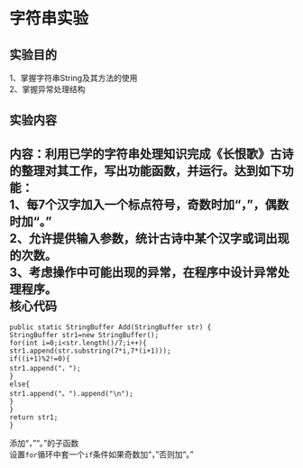 字符串实验
==========
实验目的
--------
1、掌握字符串String及其方法的使用<br>
2、掌握异常处理结构<br>

实验内容
--------
内容：利用已学的字符串处理知识完成《长恨歌》古诗的整理对其工作，写出功能函数，并运行。达到如下功能：<br>
1、每7个汉字加入一个标点符号，奇数时加“，”，偶数时加“。”<br>
2、允许提供输入参数，统计古诗中某个汉字或词出现的次数。<br>
3、考虑操作中可能出现的异常，在程序中设计异常处理程序。<br>
核心代码
--------
```
public static StringBuffer Add(StringBuffer str) {
StringBuffer str1=new StringBuffer();
for(int i=0;i<str.length()/7;i++){
str1.append(str.substring(7*i,7*(i+1)));
if((i+1)%2!=0){
str1.append("，");
}
else{
str1.append("。").append("\n");
}
}
return str1;
}
```
添加“，”“。”的子函数<br>
设置`for`循环中套一个`if`条件如果奇数加“，”否则加“。”<br>

